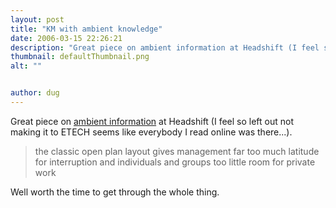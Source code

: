 ```yaml
---
layout: post
title: "KM with ambient knowledge"
date: 2006-03-15 22:26:21
description: "Great piece on ambient information at Headshift (I feel so left out not making it to ETECH seems like everybody I read online was there&#8230;). the classic open plan layout gives management far too much latitude for interruption and individuals&#8230;"
thumbnail: defaultThumbnail.png
alt: ""


author: dug
---
```


<p>Great piece on <a href="http://www.headshift.com/archives/002895.cfm">ambient information</a> at Headshift (I feel so left out not making it to <span class="caps">ETECH </span>seems like everybody I read online was there...).</p>

<blockquote><p>the classic open plan layout gives management far too much latitude for interruption and individuals and groups too little room for private work</p></blockquote>

<p>Well worth the time to get through the whole thing.</p>
